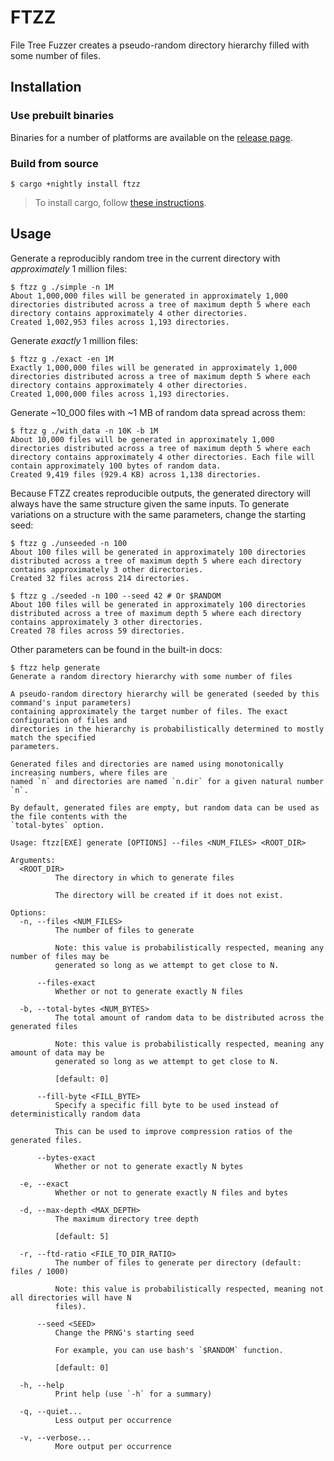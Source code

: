 # FTZZ

File Tree Fuzzer creates a pseudo-random directory hierarchy filled with some number of files.

## Installation

### Use prebuilt binaries

Binaries for a number of platforms are available on the
[release page](https://github.com/SUPERCILEX/ftzz/releases/latest).

### Build from source

```console,ignore
$ cargo +nightly install ftzz
```

> To install cargo, follow [these instructions](https://doc.rust-lang.org/cargo/getting-started/installation.html).

## Usage

Generate a reproducibly random tree in the current directory with *approximately* 1 million files:

```console
$ ftzz g ./simple -n 1M
About 1,000,000 files will be generated in approximately 1,000 directories distributed across a tree of maximum depth 5 where each directory contains approximately 4 other directories.
Created 1,002,953 files across 1,193 directories.

```

Generate *exactly* 1 million files:

```console
$ ftzz g ./exact -en 1M
Exactly 1,000,000 files will be generated in approximately 1,000 directories distributed across a tree of maximum depth 5 where each directory contains approximately 4 other directories.
Created 1,000,000 files across 1,193 directories.

```

Generate ~10_000 files with ~1 MB of random data spread across them:

```console
$ ftzz g ./with_data -n 10K -b 1M
About 10,000 files will be generated in approximately 1,000 directories distributed across a tree of maximum depth 5 where each directory contains approximately 4 other directories. Each file will contain approximately 100 bytes of random data.
Created 9,419 files (929.4 KB) across 1,138 directories.

```

Because FTZZ creates reproducible outputs, the generated directory will always have the same
structure given the same inputs. To generate variations on a structure with the same parameters,
change the starting seed:

```console
$ ftzz g ./unseeded -n 100
About 100 files will be generated in approximately 100 directories distributed across a tree of maximum depth 5 where each directory contains approximately 3 other directories.
Created 32 files across 214 directories.

$ ftzz g ./seeded -n 100 --seed 42 # Or $RANDOM
About 100 files will be generated in approximately 100 directories distributed across a tree of maximum depth 5 where each directory contains approximately 3 other directories.
Created 78 files across 59 directories.

```

Other parameters can be found in the built-in docs:

```console
$ ftzz help generate
Generate a random directory hierarchy with some number of files

A pseudo-random directory hierarchy will be generated (seeded by this command's input parameters)
containing approximately the target number of files. The exact configuration of files and
directories in the hierarchy is probabilistically determined to mostly match the specified
parameters.

Generated files and directories are named using monotonically increasing numbers, where files are
named `n` and directories are named `n.dir` for a given natural number `n`.

By default, generated files are empty, but random data can be used as the file contents with the
`total-bytes` option.

Usage: ftzz[EXE] generate [OPTIONS] --files <NUM_FILES> <ROOT_DIR>

Arguments:
  <ROOT_DIR>
          The directory in which to generate files
          
          The directory will be created if it does not exist.

Options:
  -n, --files <NUM_FILES>
          The number of files to generate
          
          Note: this value is probabilistically respected, meaning any number of files may be
          generated so long as we attempt to get close to N.

      --files-exact
          Whether or not to generate exactly N files

  -b, --total-bytes <NUM_BYTES>
          The total amount of random data to be distributed across the generated files
          
          Note: this value is probabilistically respected, meaning any amount of data may be
          generated so long as we attempt to get close to N.
          
          [default: 0]

      --fill-byte <FILL_BYTE>
          Specify a specific fill byte to be used instead of deterministically random data
          
          This can be used to improve compression ratios of the generated files.

      --bytes-exact
          Whether or not to generate exactly N bytes

  -e, --exact
          Whether or not to generate exactly N files and bytes

  -d, --max-depth <MAX_DEPTH>
          The maximum directory tree depth
          
          [default: 5]

  -r, --ftd-ratio <FILE_TO_DIR_RATIO>
          The number of files to generate per directory (default: files / 1000)
          
          Note: this value is probabilistically respected, meaning not all directories will have N
          files).

      --seed <SEED>
          Change the PRNG's starting seed
          
          For example, you can use bash's `$RANDOM` function.
          
          [default: 0]

  -h, --help
          Print help (use `-h` for a summary)

  -q, --quiet...
          Less output per occurrence

  -v, --verbose...
          More output per occurrence

```
